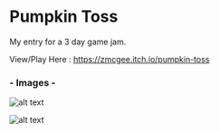 # Pumpkin Toss

My entry for a 3 day game jam. 

View/Play Here : https://zmcgee.itch.io/pumpkin-toss

### - Images -

![alt text](https://img.itch.zone/aW1hZ2UvMzA4MTI2LzE1MTY4ODYuZ2lm/original/TvJhzi.gif)

![alt text](https://img.itch.zone/aW1hZ2UvMzA4MTI2LzE1MTMxOTgucG5n/original/9YXQ96.png)
